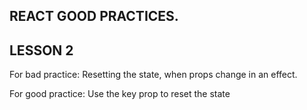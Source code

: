 ## REACT GOOD PRACTICES.

## LESSON 2

<p>For bad practice: Resetting the state, when props change in an effect.</p>
<p>For good practice: Use the key prop to reset the state </p>
